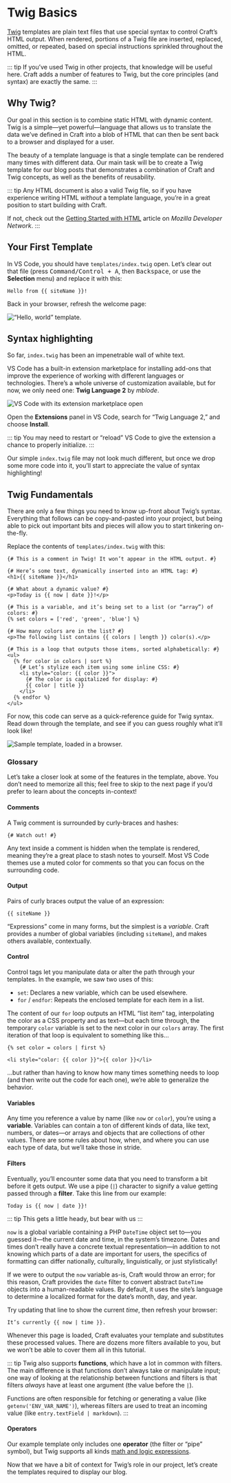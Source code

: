 # Twig Basics

[Twig](https://twig.symfony.com/doc/3.x/) templates are plain text files that use special syntax to control Craft’s HTML output. When rendered, portions of a Twig file are inserted, replaced, omitted, or repeated, based on special instructions sprinkled throughout the HTML.

::: tip
If you’ve used Twig in other projects, that knowledge will be useful here. Craft adds a number of features to Twig, but the core principles (and syntax) are exactly the same.
:::

## Why Twig?

Our goal in this section is to combine static HTML with dynamic content. Twig is a simple—yet powerful—language that allows us to translate the data we’ve defined in Craft into a blob of HTML that can then be sent back to a browser and displayed for a user.

The beauty of a template language is that a single template can be rendered many times with different data. Our main task will be to create a Twig template for our blog posts that demonstrates a combination of Craft and Twig concepts, as well as the benefits of reusability.

::: tip
Any HTML document is also a valid Twig file, so if you have experience writing HTML _without_ a template language, you’re in a great position to start building with Craft.

If not, check out the [Getting Started with HTML](https://developer.mozilla.org/en-US/docs/Learn/HTML/Introduction_to_HTML/Getting_started) article on _Mozilla Developer Network_.
:::

## Your First Template

In VS Code, you should have `templates/index.twig` open. Let’s clear out that file (press <kbd>Command/Control + A</kbd>, then <kbd>Backspace</kbd>, or use the **Selection** menu) and replace it with this:

```twig
Hello from {{ siteName }}!
```

Back in your browser, refresh the welcome page:

<BrowserShot url="https://tutorial.ddev.site/" :link="false">
<img src="../images/twig-index-hello-world.png" alt="“Hello, world” template." />
</BrowserShot>

## Syntax highlighting

So far, `index.twig` has been an impenetrable wall of white text.

VS Code has a built-in extension marketplace for installing add-ons that improve the experience of working with different languages or technologies. There’s a whole universe of customization available, but for now, we only need one: **Twig Language 2** by _mblode_.

![VS Code with its extension marketplace open](../images/vs-code-extension-pane.png)

Open the **Extensions** panel in VS Code, search for “Twig Language 2,” and choose **Install**.

::: tip
You may need to restart or “reload” VS Code to give the extension a chance to properly initialize.
:::

Our simple `index.twig` file may not look much different, but once we drop some more code into it, you’ll start to appreciate the value of syntax highlighting!

## Twig Fundamentals

There are only a few things you need to know up-front about Twig’s syntax. Everything that follows can be copy-and-pasted into your project, but being able to pick out important bits and pieces will allow you to start tinkering on-the-fly.

<See path="/4.x/dev/twig-primer.md" description="Curious about all of Twig’s features? Check out our templating guide in the main documentation." />

Replace the contents of `templates/index.twig` with this:

```twig
{# This is a comment in Twig! It won’t appear in the HTML output. #}

{# Here’s some text, dynamically inserted into an HTML tag: #}
<h1>{{ siteName }}</h1>

{# What about a dynamic value? #}
<p>Today is {{ now | date }}!</p>

{# This is a variable, and it’s being set to a list (or “array”) of colors: #}
{% set colors = ['red', 'green', 'blue'] %}

{# How many colors are in the list? #}
<p>The following list contains {{ colors | length }} color(s).</p>

{# This is a loop that outputs those items, sorted alphabetically: #}
<ul>
  {% for color in colors | sort %}
    {# Let’s stylize each item using some inline CSS: #}
    <li style="color: {{ color }}">
      {# The color is capitalized for display: #}
      {{ color | title }}
    </li>
  {% endfor %}
</ul>
```

For now, this code can serve as a quick-reference guide for Twig syntax. Read down through the template, and see if you can guess roughly what it’ll look like!

<BrowserShot url="https://tutorial.ddev.site/" :link="false">
<img src="../images/twig-index-reference.png" alt="Sample template, loaded in a browser." />
</BrowserShot>

### Glossary

Let’s take a closer look at some of the features in the template, above. You don’t need to memorize all this; feel free to skip to the next page if you’d prefer to learn about the concepts in-context!

<See path="/4.x/dev/twig-primer.md" />

#### Comments

A Twig comment is surrounded by curly-braces and hashes:

```twig
{# Watch out! #}
```

Any text inside a comment is hidden when the template is rendered, meaning they’re a great place to stash notes to yourself. Most VS Code themes use a muted color for comments so that you can focus on the surrounding code.

#### Output

Pairs of curly braces output the value of an expression:

```twig
{{ siteName }}
```

“Expressions” come in many forms, but the simplest is a _variable_. Craft provides a number of global variables (including `siteName`), and makes others available, contextually.

<See path="/4.x/dev/global-variables.md" />

#### Control

Control tags let you manipulate data or alter the path through your templates. In the example, we saw two uses of this:

- `set`: Declares a new variable, which can be used elsewhere.
- `for` / `endfor`: Repeats the enclosed template for each item in a list.

The content of our `for` loop outputs an HTML “list item” tag, interpolating the color as a CSS property and as text—but each time through, the temporary `color` variable is set to the next color in our `colors` array. The first iteration of that loop is equivalent to something like this…

```twig
{% set color = colors | first %}

<li style="color: {{ color }}">{{ color }}</li>
```

…but rather than having to know how many times something needs to loop (and then write out the code for each one), we’re able to generalize the behavior.

<See path="/4.x/dev/tags.md" description="Explore other tags available in Twig." />

#### Variables

Any time you reference a value by name (like `now` or `color`), you’re using a **variable**. Variables can contain a ton of different kinds of data, like text, numbers, or dates—or arrays and objects that are collections of other values. There are some rules about how, when, and where you can use each type of data, but we’ll take those in stride.

#### Filters

Eventually, you’ll encounter some data that you need to transform a bit before it gets output. We use a pipe (`|`) character to signify a value getting passed through a **filter**. Take this line from our example:

```twig
Today is {{ now | date }}!
```

::: tip
This gets a little heady, but bear with us
:::

`now` is a global variable containing a PHP `DateTime` object set to—you guessed it—the current date and time, in the system’s timezone. Dates and times don’t really have a concrete textual representation—in addition to not knowing which parts of a date are important for users, the specifics of formatting can differ nationally, culturally, linguistically, or just stylistically!

If we were to output the `now` variable as-is, Craft would throw an error; for this reason, Craft provides the `date` filter to convert abstract `DateTime` objects into a human-readable values. By default, it uses the site’s language to determine a localized format for the date’s month, day, and year.

Try updating that line to show the current _time_, then refresh your browser:

```twig
It’s currently {{ now | time }}.
```

Whenever this page is loaded, Craft evaluates your template and substitutes these processed values. There are dozens more filters available to you, but we won’t be able to cover them all in this tutorial.

<See path="/4.x/dev/filters.md" description="View a list of filters available in Craft’s Twig environment." />

::: tip
Twig also supports **functions**, which have a lot in common with filters. The main difference is that functions don’t always take or manipulate input; one way of looking at the relationship between functions and filters is that filters _always_ have at least one argument (the value before the `|`).

Functions are often responsible for fetching or generating a value (like `getenv('ENV_VAR_NAME')`), whereas filters are used to treat an incoming value (like `entry.textField | markdown`).
:::

#### Operators

Our example template only includes one **operator** (the filter or “pipe” symbol), but Twig supports all kinds [math and logic expressions](https://twig.symfony.com/doc/3.x/templates.html#expressions).

Now that we have a bit of context for Twig’s role in our project, let’s create the templates required to display our blog.
